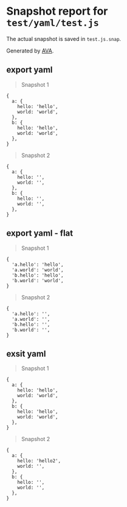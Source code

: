 # Snapshot report for `test/yaml/test.js`

The actual snapshot is saved in `test.js.snap`.

Generated by [AVA](https://ava.li).

## export yaml

> Snapshot 1

    {
      a: {
        hello: 'hello',
        world: 'world',
      },
      b: {
        hello: 'hello',
        world: 'world',
      },
    }

> Snapshot 2

    {
      a: {
        hello: '',
        world: '',
      },
      b: {
        hello: '',
        world: '',
      },
    }

## export yaml - flat

> Snapshot 1

    {
      'a.hello': 'hello',
      'a.world': 'world',
      'b.hello': 'hello',
      'b.world': 'world',
    }

> Snapshot 2

    {
      'a.hello': '',
      'a.world': '',
      'b.hello': '',
      'b.world': '',
    }

## exsit yaml

> Snapshot 1

    {
      a: {
        hello: 'hello',
        world: 'world',
      },
      b: {
        hello: 'hello',
        world: 'world',
      },
    }

> Snapshot 2

    {
      a: {
        hello: 'hello2',
        world: '',
      },
      b: {
        hello: '',
        world: '',
      },
    }
